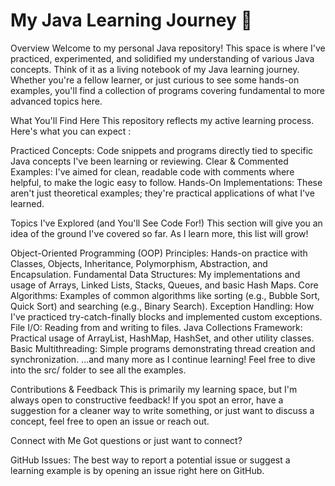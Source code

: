 # My Java Learning Journey 🚀
Overview
Welcome to my personal Java repository! This space is where I've practiced, experimented, and solidified my understanding of various Java concepts. Think of it as a living notebook of my Java learning journey. Whether you're a fellow learner, or just curious to see some hands-on examples, you'll find a collection of programs covering fundamental to more advanced topics here.

What You'll Find Here
This repository reflects my active learning process. Here's what you can expect :

Practiced Concepts: Code snippets and programs directly tied to specific Java concepts I've been learning or reviewing.
Clear & Commented Examples: I've aimed for clean, readable code with comments where helpful, to make the logic easy to follow.
Hands-On Implementations: These aren't just theoretical examples; they're practical applications of what I've learned.

Topics I've Explored (and You'll See Code For!)
This section will give you an idea of the ground I've covered so far. As I learn more, this list will grow!

Object-Oriented Programming (OOP) Principles: Hands-on practice with Classes, Objects, Inheritance, Polymorphism, Abstraction, and Encapsulation.
Fundamental Data Structures: My implementations and usage of Arrays, Linked Lists, Stacks, Queues, and basic Hash Maps.
Core Algorithms: Examples of common algorithms like sorting (e.g., Bubble Sort, Quick Sort) and searching (e.g., Binary Search).
Exception Handling: How I've practiced try-catch-finally blocks and implemented custom exceptions.
File I/O: Reading from and writing to files.
Java Collections Framework: Practical usage of ArrayList, HashMap, HashSet, and other utility classes.
Basic Multithreading: Simple programs demonstrating thread creation and synchronization.
...and many more as I continue learning! Feel free to dive into the src/ folder to see all the examples.

Contributions & Feedback
This is primarily my learning space, but I'm always open to constructive feedback! If you spot an error, have a suggestion for a cleaner way to write something, or just want to discuss a concept, feel free to open an issue or reach out.

Connect with Me
Got questions or just want to connect?

GitHub Issues: The best way to report a potential issue or suggest a learning example is by opening an issue right here on GitHub.

